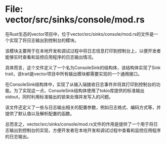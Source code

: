 # File: vector/src/sinks/console/mod.rs

在Rust生态的vector项目中，位于vector/src/sinks/console/mod.rs的文件是一个实现了将日志输出到控制台的模块。

该模块主要用于在本地开发和调试过程中将日志信息打印到控制台上，以便开发者能够实时查看和监控应用程序的日志输出情况。

具体而言，这个文件定义了一个名为ConsoleSink的结构体，该结构体实现了Sink trait，该trait是vector项目中所有输出模块都需要实现的一个通用接口。

在ConsoleSink结构体中，实现了从输入端接收日志事件并将其打印到控制台的功能。为了实现这一点，ConsoleSink结构体使用了tokio库提供的标准输出stdout，同时利用标准输出的锁来处理并发写入的问题。

该文件还定义了一些与日志输出相关的配置参数，例如日志格式、编码方式等，并提供了默认值以及解析配置的函数。

总而言之，vector/src/sinks/console/mod.rs文件的作用是提供了一个用于将日志输出到控制台的实现，方便开发者在本地开发和调试过程中查看和监控应用程序的日志输出。

